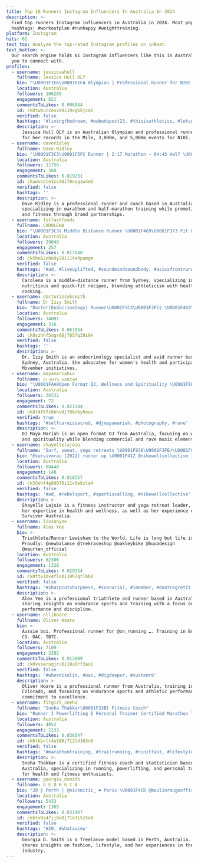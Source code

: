 ```yaml
---
title: Top 10 Runners Instagram Influencers In Australia In 2024
description: >-
  Find top runners Instagram influencers in Australia in 2024. Most popular
  hashtags: #workoutplan #runhappy #weighttraining.
platform: Instagram
hits: 61
text_top: Analyze the top-rated Instagram profiles on inBeat.
text_bottom: >-
  Our search engine holds 61 Instagram influencers like this in Australia for
  you to connect with.
profiles:
  - username: jessicaahull
    fullname: Jessica Hull OLY
    bio: "\U0001F1E6\U0001F1FA Olympian | Professional Runner for NIKE Australian Record Holder Mile | 3,000m | 5,000m"
    location: Australia
    followers: 106285
    engagement: 821
    commentsToLikes: 0.006944
    id: ck0twbuczesvk0i19vgbkjco6
    verified: false
    hashtags: '#livingthedream, #wabudapest23, #thisisathletics, #letsgo'
    description: >-
      Jessica Hull OLY is an Australian Olympian and professional runner, known
      for her records in the Mile, 3,000m, and 5,000m events for NIKE.
  - username: daveridley
    fullname: Dave Ridley
    bio: "\U0001F3C3\U0001F3FC Runner | 2:17 Marathon ~ 64:43 Half \U0001F5E3️ @nikerunning @nikewellcollective ⏱️ @apple \U0001F964@ScienceInSport \U0001F576️ @we_are_sungod \U0001F463 Coaching | runpro.com.au"
    location: Australia
    followers: 11756
    engagement: 368
    commentsToLikes: 0.019251
    id: ckaovcele3zc30i78nugzw4m3
    verified: false
    hashtags: ''
    description: >-
      Dave Ridley is a professional runner and coach based in Australia,
      specializing in marathon and half-marathon training while promoting health
      and fitness through brand partnerships.
  - username: fitfastfoods
    fullname: CAROLENA
    bio: "\U0001F3C3‍♀️ Middle Distance Runner ⁣⁣\U0001F469‍\U0001F373 Fit & Fast Recipes ⁣ ⁣⁣\U0001F1E6\U0001F1FA Sydney"
    location: Australia
    followers: 29049
    engagement: 257
    commentsToLikes: 0.017648
    id: ck5hn62z0n9y20i11te9pamgm
    verified: false
    hashtags: '#ad, #liveuplifted, #soundmindsoundbody, #asicsfrontrunner2022'
    description: >-
      Carolena is a middle-distance runner from Sydney, specializing in
      nutritious and quick-fit recipes, blending athleticism with healthy
      cooking.
  - username: doctorizzyksmith
    fullname: Dr Izzy Smith
    bio: "Doctor(Endocrinology) Runner\U0001F3C3\U0001F3FC‍♀️ \U0001F469\U0001F3FC‍⚕️ for @femmi.co \U0001F49B Movember ambassador\U0001F468\U0001F3FB Tasmanian in Sydney\U0001F1E6\U0001F1FA doctorizzysmith@gmail.com for media enquiries\U0001F60E"
    location: Australia
    followers: 34081
    engagement: 316
    commentsToLikes: 0.061554
    id: ck8szhhf5ogr80j7857q39i9k
    verified: false
    hashtags: ''
    description: >-
      Dr. Izzy Smith is an endocrinology specialist and avid runner based in
      Sydney, Australia. She advocates for women's health and participates in
      Movember initiatives.
  - username: mayamariahxx
    fullname: ᴅᴊ ᴍᴀʏᴀ ᴍᴀʀɪᴀʜ
    bio: "\U0001FAA9Open Format DJ, Wellness and Spirituality \U0001F98B2022 Runner Up Alizé stage @yourshotau \U0001F393GradCertCounselling \U0001FA77Commercial \U0001F91D Rave"
    location: Australia
    followers: 36532
    engagement: 72
    commentsToLikes: 0.021584
    id: ck8t4f8fz6knv0j786zbyhouv
    verified: true
    hashtags: '#selfcareissacred, #djmayamariah, #photography, #rave'
    description: >-
      DJ Maya Mariah is an open format DJ from Australia, focusing on wellness
      and spirituality while blending commercial and rave music elements.
  - username: shayellelajoie
    fullname: "Surf, sweat, yoga retreats \U0001F938\U0001F3FE‍♂️\U0001F966\U0001F31E"
    bio: "@survivorau (2022) runner up \U0001F412 @nikewellcollective instructor USC BioMed student \U0001F4D6\U0001F9EA\U0001F9A0"
    location: Australia
    followers: 60440
    engagement: 146
    commentsToLikes: 0.018357
    id: ck55ohf4g8d070i11v6e8zla4
    verified: false
    hashtags: '#ad, #rebelsport, #sportiscalling, #nikewellcollective'
    description: >-
      Shayelle Lajoie is a fitness instructor and yoga retreat leader, known for
      her expertise in health and wellness, as well as her experience on
      Survivor Australia.
  - username: lixsanyee
    fullname: Alex Yee
    bio: >-
      Triathlete/Runner Lewisham to the World. Life is long but life is short
      Proudly: @newbalance @trekraceshop @oakleybike @huubdesign
      @maurten_official
    location: Australia
    followers: 62306
    engagement: 1328
    commentsToLikes: 0.029354
    id: ck0ttv1bv4flo0i19h7qtlbb0
    verified: false
    hashtags: '#sharpcutsharpness, #scenario7, #imember, #dontregretit'
    description: >-
      Alex Yee is a professional triathlete and runner based in Australia,
      sharing insights on endurance sports and training with a focus on
      performance and discipline.
  - username: ollihoare
    fullname: Oliver Hoare
    bio: >-
      Aussie boi. Professional runner for @on_running ☁️. Training in Boulder
      CO. OAC. TBTC.
    location: Australia
    followers: 7109
    engagement: 2282
    commentsToLikes: 0.013989
    id: ck0vvseruqjru0i19u6rf3ao1
    verified: false
    hashtags: '#whereisolin, #oac, #digdeeper, #customr8'
    description: >-
      Oliver Hoare is a professional runner from Australia, training in Boulder,
      Colorado, and focusing on endurance sports and athletic performance with a
      commitment to excellence.
  - username: fitgirl_sneha
    fullname: "Sneha Thakkar\U0001F33Bl Fitness Coach"
    bio: "Runner I Powerlifting I Personal Trainer Certified Marathon Trainer Statistician l Data Science l Health l Fitness✨\U0001F4AA\U0001F3FD Lift heavy & live happy\U0001F3CB️‍♀️❤️"
    location: Australia
    followers: 4052
    engagement: 2133
    commentsToLikes: 0.036547
    id: ck6tkbrlt4e180j712l4163n0
    verified: false
    hashtags: '#marathontraining, #trailrunning, #runitfast, #lifestylechanges'
    description: >-
      Sneha Thakkar is a certified fitness coach and statistician based in
      Australia, specializing in running, powerlifting, and personal training
      for health and fitness enthusiasts.
  - username: georgia_dsmith
    fullname: G E O R G I A
    bio: "20 | Perth | @nickmitic_ ❤️ Paris \U0001F4CD @moulinrougeofficiel \U0001F483\U0001F3FD Freelance model - dm/email me\U0001F48B Runner up Miss World Australia ✨"
    location: Australia
    followers: 5433
    engagement: 1365
    commentsToLikes: 0.031407
    id: ck6tv0s47jj0x0j71n7i5z5o9
    verified: false
    hashtags: '#20, #whataview'
    description: >-
      Georgia D. Smith is a freelance model based in Perth, Australia. She
      shares insights on fashion, lifestyle, and her experiences in the modeling
      industry.
---
```


